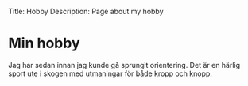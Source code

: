 ---
---
Title: Hobby
Description: Page about my hobby
<!-- --- -->

Min hobby
==================

Jag har sedan innan jag kunde gå sprungit orientering. Det är en härlig sport ute i skogen med utmaningar för både kropp och knopp.
